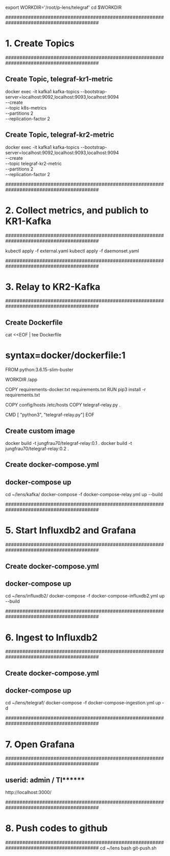 
export WORKDIR='/root/p-lens/telegraf'
cd $WORKDIR

#########################################################################################
# 1. Create Topics
#########################################################################################


## Create Topic, telegraf-kr1-metric
docker exec -it kafka1 kafka-topics --bootstrap-server=localhost:9092,localhost:9093,localhost:9094 \
                                    --create \
                                    --topic k8s-metrics \
                                    --partitions 2 \
                                    --replication-factor 2

## Create Topic, telegraf-kr2-metric
docker exec -it kafka1 kafka-topics --bootstrap-server=localhost:9092,localhost:9093,localhost:9094 \
                                    --create \
                                    --topic telegraf-kr2-metric \
                                    --partitions 2 \
                                    --replication-factor 2


#########################################################################################
# 2. Collect metrics, and publich to KR1-Kafka
#########################################################################################

kubectl apply -f external.yaml
kubectl apply -f daemonset.yaml


#########################################################################################
# 3. Relay to KR2-Kafka
#########################################################################################

## Create Dockerfile
cat <<EOF | tee Dockerfile
# syntax=docker/dockerfile:1
FROM python:3.6.15-slim-buster

WORKDIR /app

COPY requirements-docker.txt requirements.txt
RUN pip3 install -r requirements.txt

COPY config/hosts /etc/hosts
COPY telegraf-relay.py .

CMD [ "python3", "telegraf-relay.py"]
EOF

## Create custom image
docker build -t jungfrau70/telegraf-relay:0.1 .
docker build -t jungfrau70/telegraf-relay:0.2 .

## Create docker-compose.yml

## docker-compose up
cd ~/lens/kafka/
docker-compose -f docker-compose-relay.yml up --build


#########################################################################################
# 5. Start Influxdb2 and Grafana
#########################################################################################

## Create docker-compose.yml

## docker-compose up
cd ~/lens/influxdb2/
docker-compose -f docker-compose-influxdb2.yml up --build


#########################################################################################
# 6. Ingest to Influxdb2
#########################################################################################

## Create docker-compose.yml

## docker-compose up
cd ~/lens/telegraf/
docker-compose -f docker-compose-ingestion.yml up -d


#########################################################################################
# 7. Open Grafana
#########################################################################################

## userid: admin / Tl******
http://localhost:3000/


#########################################################################################
# 8. Push codes to github
#########################################################################################
cd ~/lens
bash git-push.sh 
